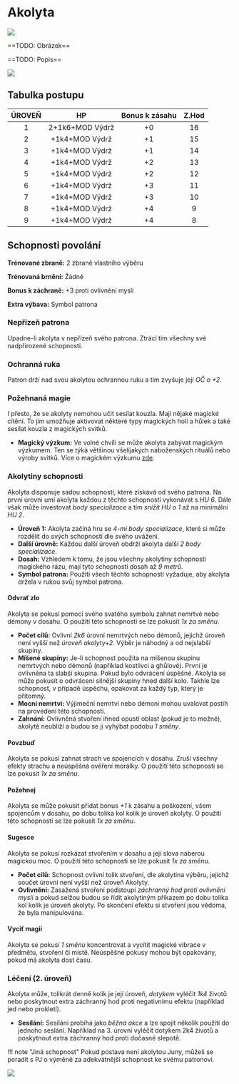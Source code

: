 # Akolyta

<img src="/assets/sep_line.png"/>

==TODO: Obrázek==

==TODO: Popis==

<img src="/assets/sep_line.png"/>

## Tabulka postupu

| ÚROVEŇ |       HP        | Bonus k zásahu | Z.Hod |
| :----: | :-------------: | :------------: | :---: |
|   1    | 2+1k6+MOD Výdrž |       +0       |  16   |
|   2    | +1k4+MOD Výdrž  |       +1       |  15   |
|   3    | +1k4+MOD Výdrž  |       +1       |  14   |
|   4    | +1k4+MOD Výdrž  |       +2       |  13   |
|   5    | +1k4+MOD Výdrž  |       +2       |  12   |
|   6    | +1k4+MOD Výdrž  |       +3       |  11   |
|   7    | +1k4+MOD Výdrž  |       +3       |  10   |
|   8    | +1k4+MOD Výdrž  |       +4       |   9   |
|   9    | +1k4+MOD Výdrž  |       +4       |   8   |

## Schopnosti povolání

**Trénované zbraně:** 2 zbraně vlastního výběru

**Trénovaná brnění:** Žádné

**Bonus k záchraně:** +3 proti ovlivnění mysli

**Extra výbava:** Symbol patrona

### Nepřízeň patrona

Upadne-li akolyta v nepřízeň svého patrona. Ztrácí tím všechny své nadpřirozené schopnosti.

### Ochranná ruka

Patron drží nad svou akolytou ochrannou ruku a tím zvyšuje její *OČ o +2*.

### Požehnaná magie

I přesto, že se akolyty nemohou učit sesílat kouzla. Mají nějaké magické cítění. To jim umožňuje aktivovat některé typy magických holí a hůlek a také sesílat kouzla z magických svitků.

- **Magický výzkum:** Ve volné chvíli se může akolyta zabývat magickým výzkumem. Ten se týká většinou všelijakých náboženských rituálů nebo výroby svitků. Více o magickém výzkumu [zde](/Pravidla%20a%20procedury/Downtime/#magicky-vyzkum).

### Akolytiny schopnosti

Akolyta disponuje sadou schopností, které získává od svého patrona. Na první úrovni umí akolyta každou z těchto schopností vykonávat s *HU 6*. Dále však může investovat *body specializace* a tím *snížit HU o 1* až na minimální *HU 2*.

- **Úroveň 1:** Akolyta začíná hru se *4-mi body specializace*, které si může rozdělit do svých schopností dle svého uvážení.
- **Další úrovně:** Každou další úroveň obdrží akolyta další *2 body specializace*.
- **Dosah:** Vzhledem k tomu, že jsou všechny akolytiny schopnosti magického rázu, mají tyto schopnosti dosah až *9 metrů*.
- **Symbol patrona:** Použití všech těchto schopností vyžaduje, aby akolyta držela v rukou svůj symbol patrona.

#### Odvrať zlo

Akolyta se pokusí pomocí svého svatého symbolu zahnat nemrtvé nebo démony v dosahu. O použití této schopnosti se lze pokusit *1x za směnu*.

- **Počet cílů:** Ovlivní *2k6* úrovní nemrtvých nebo démonů, jejichž úroveň není vyšší než *úroveň akolyty+2*. Výběr je náhodný a od nejslabší skupiny.
- **Míšené skupiny:** Je-li schopnost použita na míšenou skupinu nemrtvých nebo démonů (například kostlivci a ghůlové). První je ovlivněna ta slabší skupina. Pokud bylo odvrácení úspěšné. Akolyta se může pokusit o odvrácení silnější skupiny hned další kolo. Takhle lze schopnost, v případě úspěchu, opakovat za každý typ, který je přítomný.
- **Mocní nemrtví:** Výjimeční nemrtví nebo démoni mohou uvalovat postih na provedení této schopnosti.
- **Zahnání:** Ovlivněná stvoření ihned opustí oblast (pokud je to možné), akolytě neublíží a budou se jí vyhýbat podobu *1 směny*.

#### Povzbuď

Akolyta se pokusí zahnat strach ve spojencích v dosahu. Zruší všechny efekty strachu a neúspěšná ověření morálky. O použití této schopnosti se lze pokusit *1x za směnu*.

#### Požehnej

Akolyta se může pokusit přidat bonus *+1* k zásahu a poškození, všem spojencům v dosahu, po dobu tolika kol kolik je úroveň akolyty. O použití této schopnosti se lze pokusit *1x za směnu*.

#### Sugesce

Akolyta se pokusí rozkázat stvořením v dosahu a její slova naberou magickou moc. O použití této schopnosti se lze pokusit *1x za směnu*.

- **Počet cílů:** Schopnost ovlivní tolik stvoření, dle akolytina výběru, jejichž součet úrovní není vyšší než úroveň Akolyty.
- **Ovlivnění:** Zasažená stvoření podstoupí *záchranný hod proti ovlivnění mysli* a pokud selžou budou se řídit akolytiným příkazem po dobu tolika kol kolik je úroveň akolyty. Po skončení efektu si stvoření jsou vědoma, že byla manipulována.

#### Vyciť magii

Akolyta se pokusí *1 směnu* koncentrovat a vycítit magické vibrace v předmětu, stvoření či místě. Neúspěšné pokusy mohou být opakovány, pokud má akolyta dost času.

### Léčení (2. úroveň)

Akolyta může, tolikrát denně kolik je její úroveň, *dotykem* vyléčit *1k4* životů nebo poskytnout extra záchranný hod proti negativnímu efektu (například jed nebo prokletí).

- **Sesílání:** Sesílání probíhá jako *běžná akce* a lze spojit několik použití do jednoho seslání. Například na 3. úrovni vyléčit dotykem 2k4 životů a poskytnout extra záchranný hod proti dočasné slepotě. 

!!! note "Jiná schopnost"
    Pokud postava není akolytou Juny, můžeš se poradit s PJ o výměně za adekvátnější schopnost ke svému patronovi.

<img src="/assets/sep_line.png"/>
